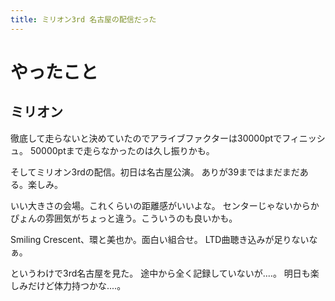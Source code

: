```yaml
---
title: ミリオン3rd 名古屋の配信だった
---
```


# やったこと

## ミリオン

徹底して走らないと決めていたのでアライブファクターは30000ptでフィニッシュ。
50000ptまで走らなかったのは久し振りかも。

そしてミリオン3rdの配信。初日は名古屋公演。
ありが39まではまだまだある。楽しみ。

いい大きさの会場。これくらいの距離感がいいよな。
センターじゃないからかぴょんの雰囲気がちょっと違う。こういうのも良いかも。

Smiling Crescent、環と美也か。面白い組合せ。
LTD曲聴き込みが足りないなぁ。

というわけで3rd名古屋を見た。
途中から全く記録していないが‥‥。
明日も楽しみだけど体力持つかな‥‥。
